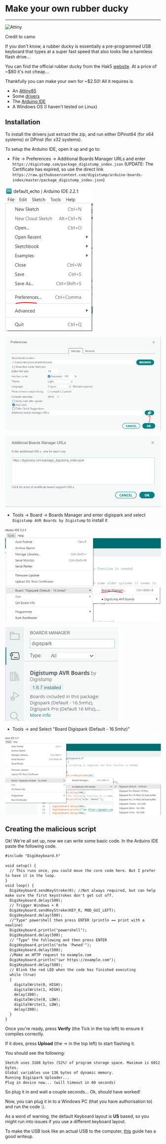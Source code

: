 # Make your own rubber ducky

---

![Attiny ](https://camo.githubusercontent.com/8944ce0301f2c573d0a1a64ff51e8ee4e98043f4e7da5c5d92452233031623bc/68747470733a2f2f692e6962622e636f2f6a5a32777658302f4e455745562d41542e706e67)
   
Credit to camo


If you don't know, a rubber ducky is essentially a pre-programmed USB keyboard that types at a super fast speed that also looks like a harmless flash drive...


You can find the official rubber ducky from the Hak5 [website](https://shop.hak5.org/products/usb-rubber-ducky). At a price of ~$80 it's not cheap...

Thankfully you can make your own for ~$2.50! All it requires is 
- An [Attiny85](https://www.amazon.co.uk/attiny85/s?k=attiny85)
- Some [drivers](https://github.com/digistump/DigistumpArduino/releases)
- The [Arduino IDE](https://www.arduino.cc/en/software)
- A Windows OS (I haven't tested on Linux)


## Installation

To install the drivers just extract the zip, and run either DPinst64 (for x64 systems) or DPinst (for x32 systems).

To setup the Arduino IDE, open it up and go to: 
- File -> Preferences -> Additional Boards Manager URLs and enter `https://digistump.com/package_digistump_index.json` (UPDATE: The Certificate has expired, so use the direct link `https://raw.githubusercontent.com/digistump/arduino-boards-index/master/package_digistump_index.json`)


![Arduino](https://raw.githubusercontent.com/Henryisnotavailable/Henryisnotavailable.github.io/main/assets/images/Capture.PNG)

![Additonal Board URLs](https://raw.githubusercontent.com/Henryisnotavailable/Henryisnotavailable.github.io/main/assets/images/Additional_Board_Manager.PNG)

![Digistump Index](https://raw.githubusercontent.com/Henryisnotavailable/Henryisnotavailable.github.io/main/assets/images/digistump_index.PNG)

- Tools -> Board -> Boards Manager and enter digispark and select `Digistump AVR Boards by Digistump` to install it

![Boards Manager](https://raw.githubusercontent.com/Henryisnotavailable/Henryisnotavailable.github.io/main/assets/images/boards_manager.PNG)

![Digispark Board](https://raw.githubusercontent.com/Henryisnotavailable/Henryisnotavailable.github.io/main/assets/images/digistump_board.PNG)

- Tools -> and Select "Board Digispark (Default - 16.5mhz)"

![Select Digispark](https://raw.githubusercontent.com/Henryisnotavailable/Henryisnotavailable.github.io/main/assets/images/Select_Board.PNG)



## Creating the malicious script

Ok! We're all set up, now we can write some basic code. In the Arduino IDE paste the following code.
```
#include "DigiKeyboard.h"

void setup() {
  // This runs once, you could move the core code here. But I prefer to have it in the loop. 
}
void loop() {
  DigiKeyboard.sendKeyStroke(0); //Not always required, but can help make sure the first keystrokes don't get cut off.
  DigiKeyboard.delay(500); 
  // Trigger Windows + R
  DigiKeyboard.sendKeyStroke(KEY_R, MOD_GUI_LEFT);
  DigiKeyboard.delay(500);
  //"Type" powershell then press ENTER (println == print with a newline)
  DigiKeyboard.println("powershell");
  DigiKeyboard.delay(500);
  // "Type" the following and then press ENTER
  DigiKeyboard.println("echo 'Pwned'");
  DigiKeyboard.delay(500);
  //Make an HTTP request to example.com
  DigiKeyboard.println("iwr https://example.com");
  DigiKeyboard.delay(500);
  // Blink the red LED when the code has finished executing
  while (true)
  {
    digitalWrite(0, HIGH);
    digitalWrite(1, HIGH);
    delay(300);
    digitalWrite(0, LOW);
    digitalWrite(1, LOW);
    delay(300);
  }
}
```

Once you're ready, press **Verify** (the Tick in the top left) to ensure it compiles correctly.

If it does, press **Upload** (the -> in the top left) to start flashing it.

You should see the following:
```
Sketch uses 3168 bytes (52%) of program storage space. Maximum is 6012 bytes.
Global variables use 136 bytes of dynamic memory.
Running Digispark Uploader...
Plug in device now... (will timeout in 60 seconds)
```

So plug it in and wait a couple seconds... Ok, should have worked!


Now, you can plug it in to a Windows PC (that you have authorisation to) and run the code :). 

As a word of warning, the default Keyboard layout is **US** based, so you might run into issues if you use a different keyboard layout.

To make the USB look like an actual USB to the computer, [this](https://blog.spacehuhn.com/digispark-vid-pid) guide has a good writeup.

